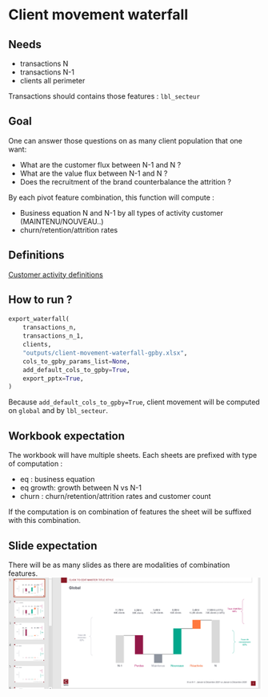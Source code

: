 # Client movement waterfall

## Needs

- transactions N
- transactions N-1
- clients all perimeter

Transactions should contains those features : `lbl_secteur`

## Goal

One can answer those questions on as many client population that one want:

* What are the customer flux between N-1 and N ?
* What are the value flux between N-1 and N ?
* Does the recruitment of the brand counterbalance the attrition ?

By each pivot feature combination, this function will compute :
- Business equation N and N-1 by all types of activity customer (MAINTENU/NOUVEAU..)
- churn/retention/attrition rates

## Definitions

[Customer activity definitions](./churn-rate.md)

## How to run ?

```python
export_waterfall(
    transactions_n,
    transactions_n_1,
    clients,
    "outputs/client-movement-waterfall-gpby.xlsx",
    cols_to_gpby_params_list=None,
    add_default_cols_to_gpby=True,
    export_pptx=True,
)
```

Because `add_default_cols_to_gpby=True`, client movement will be computed on `global` and by `lbl_secteur`.

## Workbook expectation

The workbook will have multiple sheets. Each sheets are prefixed with type of computation :
- eq : business equation
- eq growth: growth between N vs N-1
- churn : churn/retention/attrition rates and customer count

If the computation is on combination of features the sheet will be suffixed with this combination.

## Slide expectation

There will be as many slides as there are modalities of combination features.
![Client movement](../images/waterfall-pptx.PNG)
